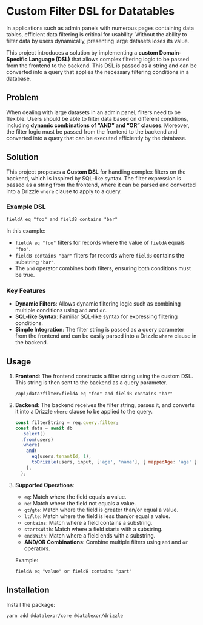 # Custom Filter DSL for Datatables

In applications such as admin panels with numerous pages containing data tables, efficient data filtering is critical for usability. Without the ability to filter data by users dynamically, presenting large datasets loses its value.

This project introduces a solution by implementing a **custom Domain-Specific Language (DSL)** that allows complex filtering logic to be passed from the frontend to the backend. This DSL is passed as a string and can be converted into a query that applies the necessary filtering conditions in a database.

## Problem

When dealing with large datasets in an admin panel, filters need to be flexible. Users should be able to filter data based on different conditions, including **dynamic combinations of “AND” and “OR” clauses**. Moreover, the filter logic must be passed from the frontend to the backend and converted into a query that can be executed efficiently by the database.

## Solution

This project proposes a **Custom DSL** for handling complex filters on the backend, which is inspired by SQL-like syntax. The filter expression is passed as a string from the frontend, where it can be parsed and converted into a Drizzle `where` clause to apply to a query.

### Example DSL

```
fieldA eq "foo" and fieldB contains "bar"
```


In this example:
- `fieldA eq "foo"` filters for records where the value of `fieldA` equals `"foo"`.
- `fieldB contains "bar"` filters for records where `fieldB` contains the substring `"bar"`.
- The `and` operator combines both filters, ensuring both conditions must be true.

### Key Features
- **Dynamic Filters**: Allows dynamic filtering logic such as combining multiple conditions using `and` and `or`.
- **SQL-like Syntax**: Familiar SQL-like syntax for expressing filtering conditions.
- **Simple Integration**: The filter string is passed as a query parameter from the frontend and can be easily parsed into a Drizzle `where` clause in the backend.
  
## Usage

1. **Frontend**: The frontend constructs a filter string using the custom DSL. This string is then sent to the backend as a query parameter.

    ```
    /api/data?filter=fieldA eq "foo" and fieldB contains "bar"
    ```

2. **Backend**: The backend receives the filter string, parses it, and converts it into a Drizzle `where` clause to be applied to the query.

    ```javascript
    const filterString = req.query.filter;
    const data = await db
      .select()
      .from(users)
      .where(
        and(
          eq(users.tenantId, 1),
          toDrizzle(users, input, ['age', 'name'], { mappedAge: 'age' }),
        ),
      );
    ```

3. **Supported Operations**:
    - `eq`: Match where the field equals a value.
    - `ne`: Match where the field not equals a value.
    - `gt`/`gte`: Match where the field is greater than/or equal a value.
    - `lt`/`lte`: Match where the field is less than/or equal a value.
    - `contains`: Match where a field contains a substring.
    - `startsWith`: Match where a field starts with a substring.
    - `endsWith`: Match where a field ends with a substring.
    - **AND/OR Combinations**: Combine multiple filters using `and` and `or` operators.
    
    Example:
    
    ```
    fieldA eq "value" or fieldB contains "part"
    ```

## Installation

Install the package:

```bash
yarn add @datalexor/core @datalexor/drizzle
```

